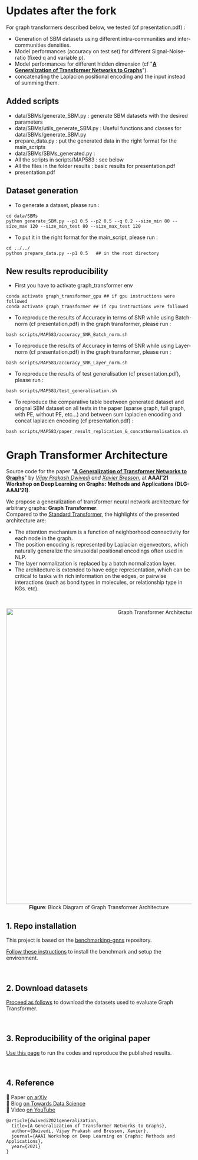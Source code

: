 # Updates after the fork

For graph transformers described below, we tested (cf presentation.pdf) : 
- Generation of SBM datasets using different intra-communities and inter-communities densities. 
- Model performances (accuracy on test set) for different Signal-Noise-ratio (fixed q and variable p).
- Model performances for different hidden dimension (cf "**[A Generalization of Transformer Networks to Graphs](https://arxiv.org/abs/2012.09699)**"). 
- concatenating the Laplacion positional encoding and the input instead of summing them.

## Added scripts
- data/SBMs/generate_SBM.py : generate SBM datasets with the desired parameters
- data/SBMs/utils_generate_SBM.py : Useful functions and classes for data/SBMs/generate_SBM.py
- prepare_data.py : put the generated data in the right format for the main_scripts
- data/SBMs/SBMs_generated.py : 
- All the scripts in scripts/MAP583 : see below
- All the files in the folder results : basic results for presentation.pdf 
- presentation.pdf

## Dataset generation
- To generate a dataset, please run : 
```
cd data/SBMs
python generate_SBM.py --p1 0.5 --p2 0.5 --q 0.2 --size_min 80 --size_max 120 --size_min_test 80 --size_max_test 120
```
- To put it in the right format for the main_script, please run : 
```
cd ../../
python prepare_data.py --p1 0.5   ## in the root directory
```
## New results reproducibility
- First you have to activate graph_transformer env
```
conda activate graph_transformer_gpu ## if gpu instructions were followed
conda activate graph_transformer ## if cpu instructions were followed
```
- To reproduce the results of Accuracy in terms of SNR while using Batch-norm (cf presentation.pdf) in the graph transformer, please run :
```
bash scripts/MAP583/accuracy_SNR_Batch_norm.sh
```

- To reproduce the results of Accuracy in terms of SNR while using Layer-norm (cf presentation.pdf) in the graph transformer, please run :
```
bash scripts/MAP583/accuracy_SNR_Layer_norm.sh
``` 
- To reproduce the results of test generalisation (cf presentation.pdf), please run :
```
bash scripts/MAP583/test_generalisation.sh
```
- To reproduce the comparative table beetween generated dataset and orignal SBM dataset on all tests in the paper (sparse graph, full graph, with PE, without PE, etc...) and between sum laplacien encoding and concat laplacien encoding (cf presentation.pdf) :
```
bash scripts/MAP583/paper_result_replication_&_concatNormalisation.sh
```

# Graph Transformer Architecture

Source code for the paper "**[A Generalization of Transformer Networks to Graphs](https://arxiv.org/abs/2012.09699)**" by _[Vijay Prakash Dwivedi](https://github.com/vijaydwivedi75) and [Xavier Bresson](https://github.com/xbresson)_, at **AAAI'21 Workshop on Deep Learning on Graphs: Methods and Applications (DLG-AAAI'21)**.

We propose a generalization of transformer neural network architecture for arbitrary graphs: **Graph Transformer**. <br>Compared to the [Standard Transformer](https://papers.nips.cc/paper/2017/file/3f5ee243547dee91fbd053c1c4a845aa-Paper.pdf), the highlights of the presented architecture are: 

- The attention mechanism is a function of neighborhood connectivity for each node in the graph.  
- The position encoding is represented by Laplacian eigenvectors, which naturally generalize the sinusoidal positional encodings often used in NLP.  
- The layer normalization is replaced by a batch normalization layer.  
- The architecture is extended to have edge representation, which can be critical to tasks with rich information on the edges, or pairwise interactions (such as bond types in molecules, or relationship type in KGs. etc). 

<br>

<p align="center">
  <img src="./docs/graph_transformer.png" alt="Graph Transformer Architecture" width="800">
  <br>
  <b>Figure</b>: Block Diagram of Graph Transformer Architecture
</p>


## 1. Repo installation

This project is based on the [benchmarking-gnns](https://github.com/graphdeeplearning/benchmarking-gnns) repository.

[Follow these instructions](./docs/01_benchmark_installation.md) to install the benchmark and setup the environment.


<br>

## 2. Download datasets

[Proceed as follows](./docs/02_download_datasets.md) to download the datasets used to evaluate Graph Transformer.


<br>

## 3. Reproducibility of the original paper 

[Use this page](./docs/03_run_codes.md) to run the codes and reproduce the published results.


<br>

## 4. Reference 

:page_with_curl: Paper [on arXiv](https://arxiv.org/abs/2012.09699)    
:pencil: Blog [on Towards Data Science](https://towardsdatascience.com/graph-transformer-generalization-of-transformers-to-graphs-ead2448cff8b)    
:movie_camera: Video [on YouTube](https://www.youtube.com/watch?v=h-_HNeBmaaU&t=237s)    
```
@article{dwivedi2021generalization,
  title={A Generalization of Transformer Networks to Graphs},
  author={Dwivedi, Vijay Prakash and Bresson, Xavier},
  journal={AAAI Workshop on Deep Learning on Graphs: Methods and Applications},
  year={2021}
}
```


<br><br><br>

